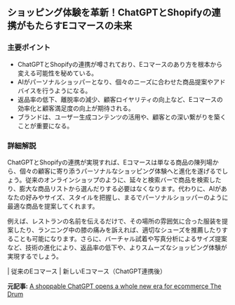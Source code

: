 ## ショッピング体験を革新！ChatGPTとShopifyの連携がもたらすEコマースの未来

### 主要ポイント

* ChatGPTとShopifyの連携が噂されており、Eコマースのあり方を根本から変える可能性を秘めている。
* AIがパーソナルショッパーとなり、個々のニーズに合わせた商品提案やアドバイスを行うようになる。
* 返品率の低下、離脱率の減少、顧客ロイヤリティの向上など、Eコマースの効率化と顧客満足度の向上が期待される。
* ブランドは、ユーザー生成コンテンツの活用や、顧客との深い繋がりを築くことが重要になる。

### 詳細解説

ChatGPTとShopifyの連携が実現すれば、Eコマースは単なる商品の陳列場から、個々の顧客に寄り添うパーソナルなショッピング体験へと進化を遂げるでしょう。従来のオンラインショップのように、延々と検索バーで商品を検索したり、膨大な商品リストから選んだりする必要はなくなります。代わりに、AIがあなたの好みやサイズ、スタイルを把握し、まるでパーソナルショッパーのように最適な商品を提案してくれます。

例えば、レストランの名前を伝えるだけで、その場所の雰囲気に合った服装を提案したり、ランニング中の膝の痛みを訴えれば、適切なシューズを推薦したりすることも可能になります。さらに、バーチャル試着や写真分析によるサイズ提案など、技術の進化により、返品率の低下や、よりスムーズなショッピング体験が実現するでしょう。

| 従来のEコマース | 新しいEコマース（ChatGPT連携後） 

**元記事:** [A shoppable ChatGPT opens a whole new era for ecommerce The Drum](https://www.thedrum.com/opinion/2025/04/30/shoppable-chatgpt-opens-whole-new-era-ecommerce)